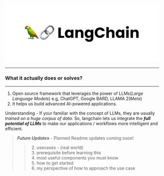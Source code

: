 <p align="center">
  <a href="https://python.langchain.com/docs/get_started/introduction"><img src="assets/images/langchain-logo.jpeg" alt="FastAPI"></a>
</p>

***

### What it actually does or solves?
***
1. Open source framework that leverages the power of LLMs(*Large Language Models*) e.g, ChatGPT, Google BARD, LLAMA 2(*Meta*)
2. It helps us build advanced AI-powered applications.

Understanding - If your familiar with the concept of LLMs, they are usually *trained on a huge corpus of data*. So, langchain lets us integrate the ***full potential of LLMs*** to make our applications / workflows more intelligent and efficient.


> ***Future Updates*** - Planned Readme updates coming soon!
>> 2. usecases - (real world)
>> 3. prerequisite before learning this
>> 4. most useful components you must know
>> 5. how to get started
>> 6. my perspective of how to approach the use case
